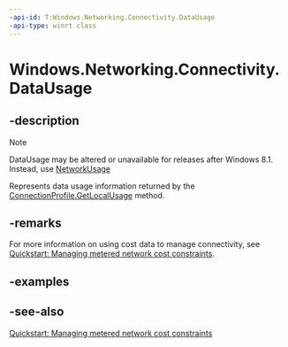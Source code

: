 ```yaml
---
-api-id: T:Windows.Networking.Connectivity.DataUsage
-api-type: winrt class
---
```


<!-- Class syntax.
public class DataUsage : Windows.Networking.Connectivity.IDataUsage
-->

# Windows.Networking.Connectivity.DataUsage

## -description
> [!NOTE]
> DataUsage may be altered or unavailable for releases after Windows 8.1. Instead, use [NetworkUsage](networkusage.md)

Represents data usage information returned by the [ConnectionProfile.GetLocalUsage](connectionprofile_getlocalusage_2102872925.md) method.

## -remarks
For more information on using cost data to manage connectivity, see [Quickstart: Managing metered network cost constraints](https://msdn.microsoft.com/library/9dc2c020-06c0-41dd-bf36-203432ad9d4f).

## -examples

## -see-also
[Quickstart: Managing metered network cost constraints](https://msdn.microsoft.com/library/9dc2c020-06c0-41dd-bf36-203432ad9d4f)
